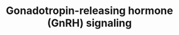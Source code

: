 ---
annotations:
- id: CL:0011111
  parent: native cell
  type: Cell Type Ontology
  value: gonadotropin releasing neuron
- id: PW:0000003
  parent: signaling pathway
  type: Pathway Ontology
  value: signaling pathway
authors:
- Zari
- Mkutmon
- Egonw
- Jmelius
- MaintBot
- AlexanderPico
citedin:
- link: PMC7019052
description: Gonadotropin-releasing hormones (GnRH) are the key factors stimulating
  gonadotropin release from the pituitary. GnRHs are decapeptides that act via G-protein
  coupled receptors (gonadotropin-releasing hormone receptors, GnRH-R). To date, several
  molecular forms of GnRH and GnRH-R have been identified in vertebrates. In most
  species, two forms of GnRH are present. one that is hypophysiotropic, stimulating
  gonadotropin release from the pituitary, and one that plays a neuromodulatory role
  in the central nervous system. The pituitary gonadotropins are heterodimeric glycoprotein-hormones
  consisting of a non-covalently linked common glycoprotein-hormone α-subunit and
  a specific β-subunit (FSHβ or LHβ) conferring their biological activity(2)
last-edited: 2019-09-17
organisms:
- Bos taurus
redirect_from:
- /index.php/Pathway:WP2901
- /instance/WP2901
- /instance/WP2901_rr123067
revision: r123067
schema-jsonld:
- '@context': https://schema.org/
  '@id': https://wikipathways.github.io/pathways/WP2901.html
  '@type': Dataset
  creator:
    '@type': Organization
    name: WikiPathways
  description: Gonadotropin-releasing hormones (GnRH) are the key factors stimulating
    gonadotropin release from the pituitary. GnRHs are decapeptides that act via G-protein
    coupled receptors (gonadotropin-releasing hormone receptors, GnRH-R). To date,
    several molecular forms of GnRH and GnRH-R have been identified in vertebrates.
    In most species, two forms of GnRH are present. one that is hypophysiotropic,
    stimulating gonadotropin release from the pituitary, and one that plays a neuromodulatory
    role in the central nervous system. The pituitary gonadotropins are heterodimeric
    glycoprotein-hormones consisting of a non-covalently linked common glycoprotein-hormone
    α-subunit and a specific β-subunit (FSHβ or LHβ) conferring their biological activity(2)
  keywords:
  - AA
  - ADCY1
  - ADCY2
  - ADCY3
  - ADCY4
  - ADCY5
  - ADCY6
  - ADCY7
  - ADCY8
  - ADCY9
  - BMK
  - CACNA1C
  - CACNA1D
  - CACNA1F
  - CACNA1S
  - CALM
  - CALM1
  - CALM2
  - CALM3
  - CALML5
  - CALML6
  - CAMK2A
  - CAMK2B
  - CAMK2D
  - CAMK2G
  - CDC42
  - CREB
  - Ca+2
  - DAG
  - EGFR
  - ELK1
  - FSH-β
  - GNA11
  - GNAQ
  - GNRH1
  - GNRH2
  - GNRHR
  - Grb2
  - Gs
  - HB-EGF
  - HRAS
  - IP3
  - ITPR1
  - ITPR2
  - ITPR3
  - KRAS
  - LH-β
  - MAP2K1
  - MAP2K2
  - MAP2K3
  - MAP2K4
  - MAP2K6
  - MAP2K7
  - MAP3K1
  - MAP3K2
  - MAP3K3
  - MAP3K4
  - MAPK1
  - MAPK10
  - MAPK11
  - MAPK12
  - MAPK13
  - MAPK14
  - MAPK3
  - MAPK8
  - MAPK9
  - MMP2
  - MT1
  - NRAS
  - PA,PE
  - PLA2G4A
  - PLA2G4B
  - PLA2G4D
  - PLA2G4E
  - PLA2G4F
  - PLCB1
  - PLCB2
  - PLCB3
  - PLCB4
  - PLD1
  - PLD2
  - PRKACA
  - PRKACB
  - PRKX
  - Pyk2
  - RAF1
  - SOS1
  - SOS2
  - SRC
  - c-JUN
  - cAMP
  - α-GSU
  license: CC0
  name: 'Gonadotropin-releasing hormone (GnRH) signaling '
seo: CreativeWork
title: 'Gonadotropin-releasing hormone (GnRH) signaling '
wpid: WP2901
---